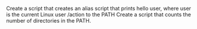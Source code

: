 Create a script that creates an alias
script that prints hello user, where user is the current Linux user
/action to the PATH
Create a script that counts the number of directories in the PATH.
